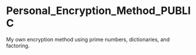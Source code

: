 # Personal_Encryption_Method_PUBLIC
My own encryption method using prime numbers, dictionaries, and factoring.
